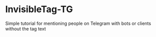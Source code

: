 # InvisibleTag-TG
Simple tutorial for mentioning people on Telegram with bots or clients without the tag text
